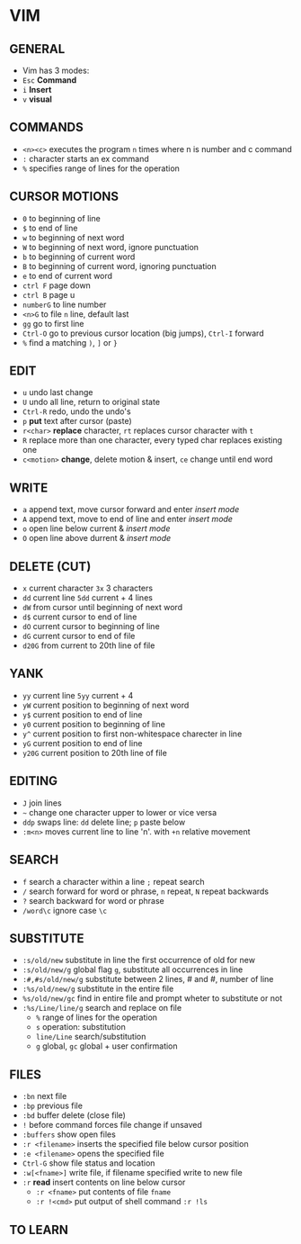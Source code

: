 # VIM

## GENERAL
* Vim has 3 modes:
* `Esc` **Command**
* `i` **Insert**
* `v` **visual**

## COMMANDS
* `<n><c>` executes the program `n` times where n is number and c command
* `:` character starts an ex command
* `%` specifies range of lines for the operation

## CURSOR MOTIONS
* `0` to beginning of line
* `$` to end of line
* `w` to beginning of next word
* `W` to beginning of next word, ignore punctuation
* `b` to beginning of current word
* `B` to beginning of current word, ignoring punctuation
* `e` to end of current word
* `ctrl F` page down
* `ctrl B` page u
* `numberG` to line number
* `<n>G` to file `n` line, default last
* `gg` go to first line
* `Ctrl-O` go to previous cursor location (big jumps), `Ctrl-I` forward
* `%` find a matching `)`, `]` or `}`

## EDIT
* `u` undo last change
* `U` undo all line, return to original state
* `Ctrl-R` redo, undo the undo's
* `p` **put** text after cursor (paste)
* `r<char>` **replace** character, `rt` replaces cursor character with `t`
* `R` replace more than one character, every typed char replaces existing one
* `c<motion>` **change**, delete motion & insert, `ce` change until end word

## WRITE
* `a` append text, move cursor forward and enter _insert mode_
* `A` append text, move to end of line and enter _insert mode_
* `o` open line below current & _insert mode_
* `O` open line above durrent & _insert mode_

## DELETE (CUT)
* `x` current character `3x` 3 characters
* `dd` current line `5dd` current + 4 lines
* `dW` from cursor until beginning of next word
* `d$` current cursor to end of line
* `dO` current cursor to beginning of line
* `dG` current cursor to end of file
* `d20G` from current to 20th line of file

## YANK
* `yy` current line `5yy` current + 4
* `yW` current position to beginning of next word
* `y$` current position to end of line
* `y0` current position to beginning of line
* `y^` current position to first non-whitespace charecter in line
* `yG` current position to end of line
* `y20G` current position to 20th line of file

## EDITING
* `J` join lines
* `~` change one character upper to lower or vice versa
* `ddp` swaps line: `dd` delete line; `p` paste below
* `:m<n>` moves current line to line 'n'. with `+n` relative movement

## SEARCH
* `f` search a character within a line `;` repeat search
* `/` search forward for word or phrase, `n` repeat, `N` repeat backwards
* `?` search backward for word or phrase
* `/word\c` ignore case `\c`

## SUBSTITUTE
* `:s/old/new` substitute in line the first occurrence of old for new
* `:s/old/new/g` global flag  `g`, substitute all occurrences in line 
* `:#,#s/old/new/g` substitute between 2 lines, # and #, number of line
* `:%s/old/new/g` substitute in the entire file
* `%s/old/new/gc` find in entire file and prompt wheter to substitute or not
* `:%s/Line/line/g` search and replace on file
  * `%` range of lines for the operation
  * `s` operation: substitution
  * `line/Line` search/substitution
  * `g` global, `gc` global + user confirmation

## FILES
* `:bn` next file
* `:bp` previous file
* `:bd` buffer delete (close file)
* `!` before command forces file change if unsaved
* `:buffers` show open files
* `:r <filename>` inserts the specified file below cursor position
* `:e <filename>` opens the specified file
* `Ctrl-G` show file status and location
* `:w[<fname>]` write file, if filename specified write to new file
* `:r` **read** insert contents on line below cursor
  * `:r <fname>` put contents of file `fname`
  * `:r !<cmd>` put output of shell command `:r !ls`


## TO LEARN
